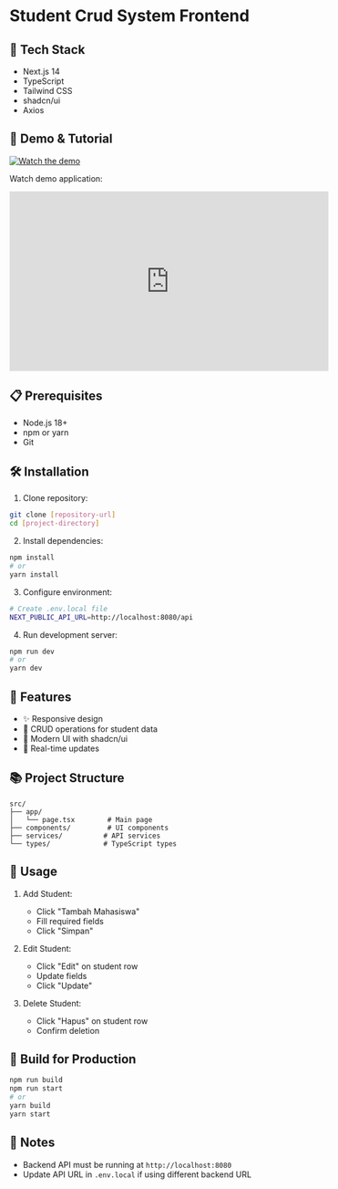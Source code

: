 # Student Crud System Frontend

## 🚀 Tech Stack

- Next.js 14
- TypeScript
- Tailwind CSS
- shadcn/ui
- Axios

## 📱 Demo & Tutorial

[![Watch the demo](https://img.shields.io/badge/YouTube-Tutorial-red)](https://youtu.be/YOUR_VIDEO_ID)

Watch demo application:

<iframe width="560" height="315" src="https://www.youtube.com/embed/YOUR_VIDEO_ID" frameborder="0" allow="accelerometer; autoplay; clipboard-write; encrypted-media; gyroscope; picture-in-picture" allowfullscreen></iframe>


## 📋 Prerequisites

- Node.js 18+
- npm or yarn
- Git

## 🛠️ Installation

1. Clone repository:
```bash
git clone [repository-url]
cd [project-directory]
```

2. Install dependencies:
```bash
npm install
# or
yarn install
```

3. Configure environment:
```bash
# Create .env.local file
NEXT_PUBLIC_API_URL=http://localhost:8080/api
```

4. Run development server:
```bash
npm run dev
# or
yarn dev
```

## 🎯 Features

- ✨ Responsive design
- 📝 CRUD operations for student data
- 🎨 Modern UI with shadcn/ui
- 🔄 Real-time updates

## 📚 Project Structure

```
src/
├── app/
│   └── page.tsx        # Main page
├── components/         # UI components
├── services/          # API services
└── types/             # TypeScript types
```

## 🔧 Usage

1. Add Student:
   - Click "Tambah Mahasiswa"
   - Fill required fields
   - Click "Simpan"

2. Edit Student:
   - Click "Edit" on student row
   - Update fields
   - Click "Update"

3. Delete Student:
   - Click "Hapus" on student row
   - Confirm deletion

## 🚀 Build for Production

```bash
npm run build
npm run start
# or
yarn build
yarn start
```

## 📝 Notes

- Backend API must be running at `http://localhost:8080`
- Update API URL in `.env.local` if using different backend URL